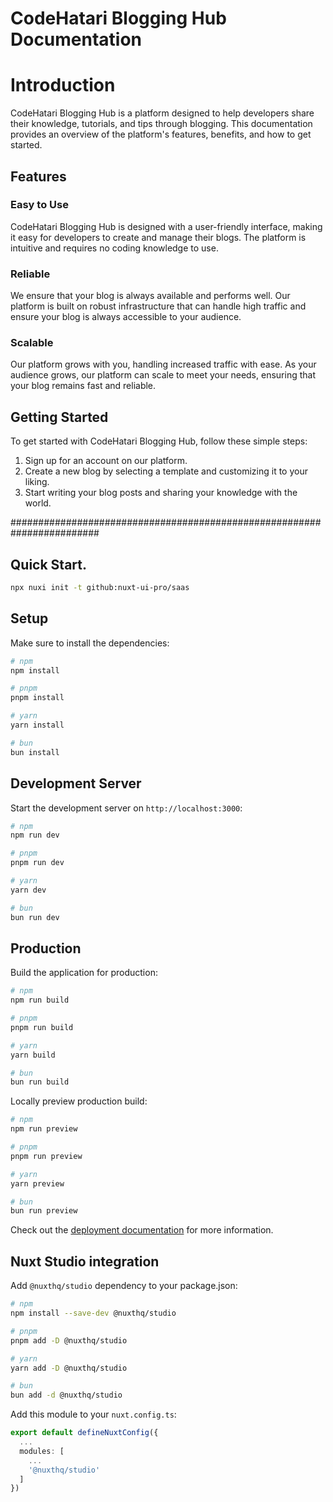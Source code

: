 # CodeHatari Blogging Hub Documentation

# Introduction
CodeHatari Blogging Hub is a platform designed to help developers share their knowledge, tutorials, and tips through blogging. This documentation provides an overview of the platform's features, benefits, and how to get started.

## Features

### Easy to Use
CodeHatari Blogging Hub is designed with a user-friendly interface, making it easy for developers to create and manage their blogs. The platform is intuitive and requires no coding knowledge to use.

### Reliable
We ensure that your blog is always available and performs well. Our platform is built on robust infrastructure that can handle high traffic and ensure your blog is always accessible to your audience.


### Scalable
Our platform grows with you, handling increased traffic with ease. As your audience grows, our platform can scale to meet your needs, ensuring that your blog remains fast and reliable.

## Getting Started

To get started with CodeHatari Blogging Hub, follow these simple steps:

1. Sign up for an account on our platform.
2. Create a new blog by selecting a template and customizing it to your liking.
3. Start writing your blog posts and sharing your knowledge with the world.


########################################################################


## Quick Start.

```bash [Terminal]
npx nuxi init -t github:nuxt-ui-pro/saas
```

## Setup

Make sure to install the dependencies:

```bash
# npm
npm install

# pnpm
pnpm install

# yarn
yarn install

# bun
bun install
```

## Development Server

Start the development server on `http://localhost:3000`:

```bash
# npm
npm run dev

# pnpm
pnpm run dev

# yarn
yarn dev

# bun
bun run dev
```

## Production

Build the application for production:

```bash
# npm
npm run build

# pnpm
pnpm run build

# yarn
yarn build

# bun
bun run build
```

Locally preview production build:

```bash
# npm
npm run preview

# pnpm
pnpm run preview

# yarn
yarn preview

# bun
bun run preview
```

Check out the [deployment documentation](https://nuxt.com/docs/getting-started/deployment) for more information.

## Nuxt Studio integration

Add `@nuxthq/studio` dependency to your package.json:

```bash
# npm
npm install --save-dev @nuxthq/studio

# pnpm
pnpm add -D @nuxthq/studio

# yarn
yarn add -D @nuxthq/studio

# bun
bun add -d @nuxthq/studio
```

Add this module to your `nuxt.config.ts`:

```ts
export default defineNuxtConfig({
  ...
  modules: [
    ...
    '@nuxthq/studio'
  ]
})
```
